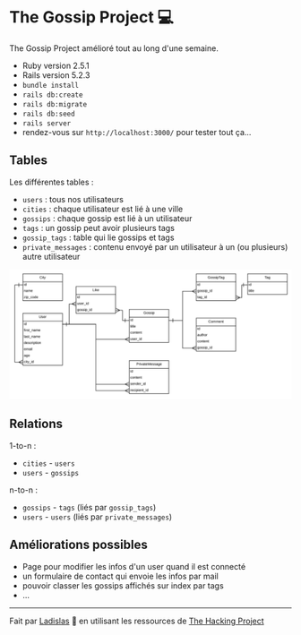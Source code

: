 <h1>The Gossip Project 💻</h1>

The Gossip Project amélioré tout au long d'une semaine.

* Ruby version 2.5.1
* Rails version 5.2.3
* `bundle install`
* `rails db:create`
* `rails db:migrate`
* `rails db:seed`
* `rails server`
* rendez-vous sur `http://localhost:3000/` pour tester tout ça...

<h2>Tables</h2>

Les différentes tables : 
* `users` : tous nos utilisateurs
* `cities` : chaque utilisateur est lié à une ville
* `gossips` : chaque gossip est lié à un utilisateur
* `tags` : un gossip peut avoir plusieurs tags
* `gossip_tags` : table qui lie gossips et tags
* `private_messages` : contenu envoyé par un utilisateur à un (ou plusieurs) autre utilisateur

![Architecture Base de données](app/assets/images/db.png)

<h2>Relations</h2>

1-to-n :
* `cities` - `users`
* `users` - `gossips`

n-to-n :
* `gossips` - `tags` (liés par `gossip_tags`)
* `users` - `users` (liés par `private_messages`)

<h2>Améliorations possibles</h2>

* Page pour modifier les infos d'un user quand il est connecté
* un formulaire de contact qui envoie les infos par mail
* pouvoir classer les gossips affichés sur index par tags
* ...

--------

Fait par [Ladislas](https://github.com/ladislasfontaine) 🤙 en utilisant les ressources de [The Hacking Project](https://www.thehackingproject.org)
